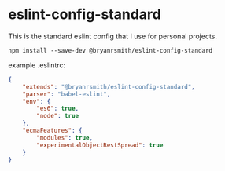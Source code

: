 # eslint-config-standard
This is the standard eslint config that I use for personal projects.

`npm install --save-dev @bryanrsmith/eslint-config-standard`

example .eslintrc:

```json
{
    "extends": "@bryanrsmith/eslint-config-standard",
    "parser": "babel-eslint",
    "env": {
        "es6": true,
        "node": true
    },
    "ecmaFeatures": {
        "modules": true,
        "experimentalObjectRestSpread": true
    }
}
```
